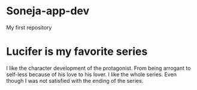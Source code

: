 # Soneja-app-dev
My first repository
# Lucifer is my favorite series
I like the character development of the protagonist.
From being arrogant to self-less because of his love to his lover.
I like the whole series. Even though I was not satisfied with the ending of the series.
